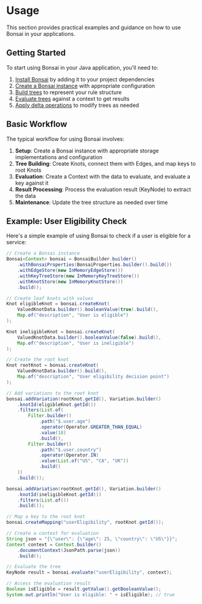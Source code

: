 # Usage

This section provides practical examples and guidance on how to use Bonsai in your applications. 

## Getting Started

To start using Bonsai in your Java application, you'll need to:

1. [Install Bonsai](installation.md) by adding it to your project dependencies
2. [Create a Bonsai instance](creating-bonsai.md) with appropriate configuration
3. [Build trees](building-trees.md) to represent your rule structure
4. [Evaluate trees](evaluating-trees.md) against a context to get results
5. [Apply delta operations](delta-operations.md) to modify trees as needed

## Basic Workflow

The typical workflow for using Bonsai involves:

1. **Setup**: Create a Bonsai instance with appropriate storage implementations and configuration
2. **Tree Building**: Create Knots, connect them with Edges, and map keys to root Knots
3. **Evaluation**: Create a Context with the data to evaluate, and evaluate a key against it
4. **Result Processing**: Process the evaluation result (KeyNode) to extract the data
5. **Maintenance**: Update the tree structure as needed over time

## Example: User Eligibility Check

Here's a simple example of using Bonsai to check if a user is eligible for a service:

```java
// Create a Bonsai instance
Bonsai<Context> bonsai = BonsaiBuilder.builder()
    .withBonsaiProperties(BonsaiProperties.builder().build())
    .withEdgeStore(new InMemoryEdgeStore())
    .withKeyTreeStore(new InMemoryKeyTreeStore())
    .withKnotStore(new InMemoryKnotStore())
    .build();

// Create leaf knots with values
Knot eligibleKnot = bonsai.createKnot(
    ValuedKnotData.builder().booleanValue(true).build(),
    Map.of("description", "User is eligible")
);

Knot ineligibleKnot = bonsai.createKnot(
    ValuedKnotData.builder().booleanValue(false).build(),
    Map.of("description", "User is ineligible")
);

// Create the root knot
Knot rootKnot = bonsai.createKnot(
    ValuedKnotData.builder().build(),
    Map.of("description", "User eligibility decision point")
);

// Add variations to the root knot
bonsai.addVariation(rootKnot.getId(), Variation.builder()
    .knotId(eligibleKnot.getId())
    .filters(List.of(
        Filter.builder()
            .path("$.user.age")
            .operator(Operator.GREATER_THAN_EQUAL)
            .value(18)
            .build(),
        Filter.builder()
            .path("$.user.country")
            .operator(Operator.IN)
            .value(List.of("US", "CA", "UK"))
            .build()
    ))
    .build());

bonsai.addVariation(rootKnot.getId(), Variation.builder()
    .knotId(ineligibleKnot.getId())
    .filters(List.of())
    .build());

// Map a key to the root knot
bonsai.createMapping("userEligibility", rootKnot.getId());

// Create a context for evaluation
String json = "{\"user\": {\"age\": 25, \"country\": \"US\"}}";
Context context = Context.builder()
    .documentContext(JsonPath.parse(json))
    .build();

// Evaluate the tree
KeyNode result = bonsai.evaluate("userEligibility", context);

// Access the evaluation result
Boolean isEligible = result.getValue().getBooleanValue();
System.out.println("User is eligible: " + isEligible); // true
```
